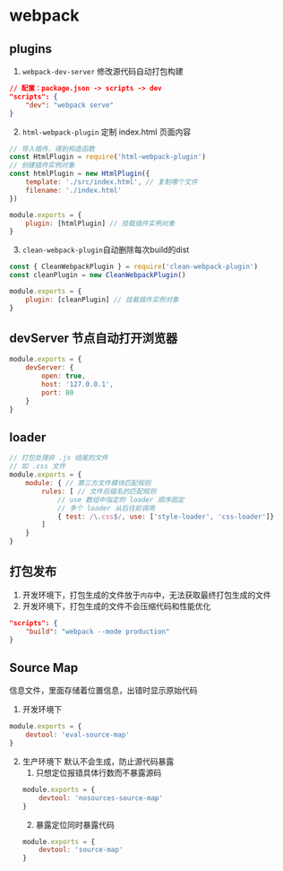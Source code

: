 # webpack

## plugins
1. `webpack-dev-server` 修改源代码自动打包构建
```json
// 配置：package.json -> scripts -> dev
"scripts": {
    "dev": "webpack serve"
}
```
2. `html-webpack-plugin` 定制 index.html 页面内容
```js
// 导入插件，得到构造函数
const HtmlPlugin = require('html-webpack-plugin')
// 创建插件实例对象
const htmlPlugin = new HtmlPlugin({
    template: './src/index.html', // 复制哪个文件
    filename: './index.html'
})

module.exports = {
    plugin: [htmlPlugin] // 挂载插件实例对象
}
```
3. `clean-webpack-plugin`自动删除每次build的dist
```js
const { CleanWebpackPlugin } = require('clean-webpack-plugin')
const cleanPlugin = new CleanWebpackPlugin()

module.exports = {
    plugin: [cleanPlugin] // 挂载插件实例对象
}
```

## devServer 节点自动打开浏览器
```js
module.exports = {
    devServer: {
        open: true,
        host: '127.0.0.1',
        port: 80
    }
}
```

## loader
```js
// 打包处理非 .js 结尾的文件
// 如 .css 文件
module.exports = {
    module: { // 第三方文件模块匹配规则
        rules: [ // 文件后缀名的匹配规则
            // use 数组中指定的 loader 顺序固定
            // 多个 loader 从后往前调用
            { test: /\.css$/, use: ['style-loader', 'css-loader']}
        ]
    }
}
```

## 打包发布
1. 开发环境下，打包生成的文件放于`内存`中，无法获取最终打包生成的文件
2. 开发环境下，打包生成的文件不会压缩代码和性能优化
```json
"scripts": {
    "build": "webpack --mode production"
}
```

## Source Map
信息文件，里面存储着位置信息，出错时显示原始代码
1. 开发环境下
```js
module.exports = {
    devtool: 'eval-source-map'
}
```
2. 生产环境下
默认不会生成，防止源代码暴露
    1. 只想定位报错具体行数而不暴露源码
    ```js
    module.exports = {
        devtool: 'nosources-source-map'
    }
    ```
    2. 暴露定位同时暴露代码
    ```js
    module.exports = {
        devtool: 'source-map'
    }
    ```